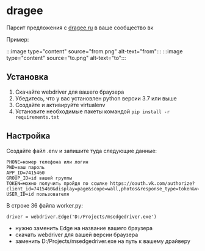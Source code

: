 # dragee

Парсит предложения с [dragee.ru](https://dragee.ru) в ваше сообщество вк

Пример:

:::image type="content" source="from.png" alt-text="from":::
:::image type="content" source="to.png" alt-text="to":::

## Установка

1. Скачайте webdriver для вашего браузера
1. Убедитесь, что у вас установлен python версии 3.7 или выше
1. Создайте и активируйте virtualenv
1. Установите необходимые пакеты командой
  `pip install -r requirements.txt`

## Настройка

Создайте файл .env и запишите туда следующие данные:

```
PHONE=номер телефона или логин
PWD=ваш пароль
APP_ID=7415460
GROUP_ID=id вашей группы
TOKEN=можно получить пройдя по ссылке https://oauth.vk.com/authorize?client_id=7415460&display=page&scope=wall,photos&response_type=token&v=5.103
USER_ID=id пользователя
```

В строке 36 файла worker.py:

`driver = webdriver.Edge('D:/Projects/msedgedriver.exe')`

- нужно заменить Edge на название вашего браузера
- скачать webdriver для вашей версии браузера
- заменить D:/Projects/msedgedriver.exe на путь к вашему драйверу
